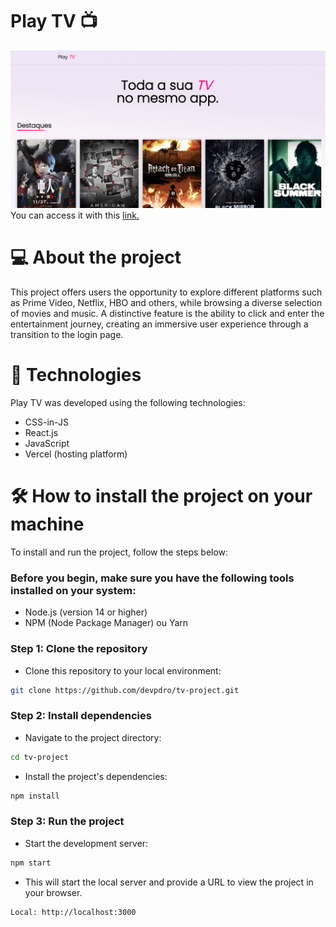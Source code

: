 # Play TV 📺

![Alt text](src/assets/readme/post1.png)
You can access it with this [link.](https://play-tv-project.vercel.app/)

# 💻 About the project

This project offers users the opportunity to explore different platforms such as Prime Video, Netflix, HBO and others, while browsing a diverse selection of movies and music. A distinctive feature is the ability to click and enter the entertainment journey, creating an immersive user experience through a transition to the login page.

# 🚀 Technologies

Play TV was developed using the following technologies:

- CSS-in-JS
- React.js
- JavaScript
- Vercel (hosting platform)

# 🛠️ How to install the project on your machine

To install and run the project, follow the steps below:

<h3>Before you begin, make sure you have the following tools installed on your system:</h3>

- Node.js (version 14 or higher)
- NPM (Node Package Manager) ou Yarn

<h3>Step 1: Clone the repository</h3>

- Clone this repository to your local environment:

```bash
git clone https://github.com/devpdro/tv-project.git
```

<h3>Step 2: Install dependencies</h3>

- Navigate to the project directory:

```bash
cd tv-project
```

- Install the project's dependencies:

```bash
npm install
```

<h3>Step 3: Run the project</h3>

- Start the development server:

```bash
npm start
```

- This will start the local server and provide a URL to view the project in your browser.

```bash
Local: http://localhost:3000
```
